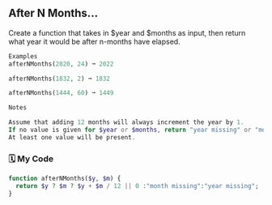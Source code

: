 ## After N Months...

Create a function that takes in $year and $months as input, then return what year it would be after n-months have elapsed.
```php
Examples
afterNMonths(2020, 24) ➞ 2022

afterNMonths(1832, 2) ➞ 1832

afterNMonths(1444, 60) ➞ 1449

Notes

Assume that adding 12 months will always increment the year by 1.
If no value is given for $year or $months, return "year missing" or "month missing".
At least one value will be present.
```
### 🗓️ My Code
```php
function afterNMonths($y, $m) {
  return $y ? $m ? $y + $m / 12 || 0 :"month missing":"year missing";
}
```
